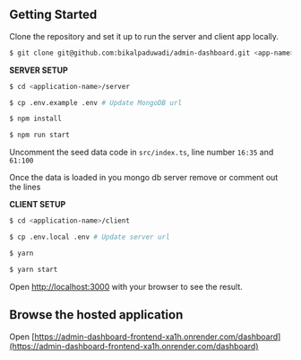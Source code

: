 ## Getting Started

Clone the repository and set it up to run the server and client app locally.

```bash
$ git clone git@github.com:bikalpaduwadi/admin-dashboard.git <app-name>
```

**SERVER SETUP**

```bash
$ cd <application-name>/server

$ cp .env.example .env # Update MongoDB url

$ npm install

$ npm run start
```

Uncomment the seed data code in `src/index.ts`, line number `16:35` and `61:100`

Once the data is loaded in you mongo db server remove or comment out the lines

**CLIENT SETUP**

```bash
$ cd <application-name>/client

$ cp .env.local .env # Update server url

$ yarn

$ yarn start
```

Open [http://localhost:3000](http://localhost:3000) with your browser to see the result.

## Browse the hosted application

Open [https://admin-dashboard-frontend-xa1h.onrender.com/dashboard](https://admin-dashboard-frontend-xa1h.onrender.com/dashboard)
